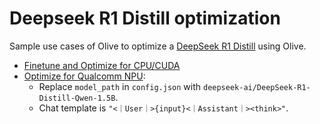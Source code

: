 # Deepseek R1 Distill optimization

Sample use cases of Olive to optimize a [DeepSeek R1 Distill](https://huggingface.co/deepseek-ai/DeepSeek-R1-Distill-Qwen-1.5B) using Olive.
- [Finetune and Optimize for CPU/CUDA](../getting_started/olive-deepseek-finetune.ipynb)
- [Optimize for Qualcomm NPU](../phi3_5/README.md):
  - Replace `model_path` in `config.json` with `deepseek-ai/DeepSeek-R1-Distill-Qwen-1.5B`.
  - Chat template is `"<｜User｜>{input}<｜Assistant｜><think>"`.
